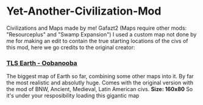 # Yet-Another-Civilization-Mod
Civilizations and Maps made by me! Gafazt2
(Maps require other mods: "Resourceplus" and "Swamp Expansion")
I used a custom map not done by me for making an edit to contain the true starting locations of the civs of this mod, here we go credits to the original creator:
### [TLS Earth - Oobanooba](https://github.com/Caballero-Arepa/Community-Maps/blob/main/maps/TSL-Earth-XXXL-RR)

The biggest map of Earth so far, combining some other maps into it. By far the most realistic and absolutly huge. Comes with the original version with the mod of BNW, Ancient, Medieval, Latin American civs. **Size: 160x80** So it's under your resposibility loading this gigantic map
